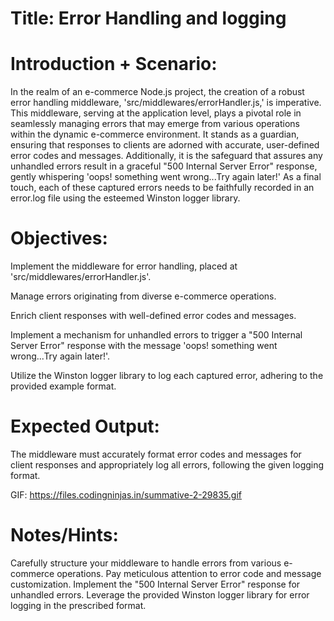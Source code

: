 # Title: Error Handling and logging

# Introduction + Scenario:

In the realm of an e-commerce Node.js project, the creation of a robust error handling middleware, 'src/middlewares/errorHandler.js,' is imperative. This middleware, serving at the application level, plays a pivotal role in seamlessly managing errors that may emerge from various operations within the dynamic e-commerce environment. It stands as a guardian, ensuring that responses to clients are adorned with accurate, user-defined error codes and messages. Additionally, it is the safeguard that assures any unhandled errors result in a graceful "500 Internal Server Error" response, gently whispering 'oops! something went wrong...Try again later!' As a final touch, each of these captured errors needs to be faithfully recorded in an error.log file using the esteemed Winston logger library.

# Objectives:

Implement the middleware for error handling, placed at 'src/middlewares/errorHandler.js'.

Manage errors originating from diverse e-commerce operations.

Enrich client responses with well-defined error codes and messages.

Implement a mechanism for unhandled errors to trigger a "500 Internal Server Error" response with the message 'oops! something went wrong...Try again later!'.

Utilize the Winston logger library to log each captured error, adhering to the provided example format.

# Expected Output:

The middleware must accurately format error codes and messages for client responses and appropriately log all errors, following the given logging format.

GIF: https://files.codingninjas.in/summative-2-29835.gif

# Notes/Hints:

Carefully structure your middleware to handle errors from various e-commerce operations.
Pay meticulous attention to error code and message customization.
Implement the "500 Internal Server Error" response for unhandled errors.
Leverage the provided Winston logger library for error logging in the prescribed format.
